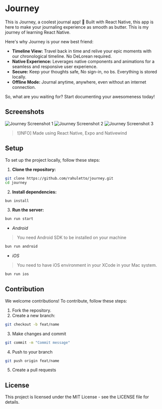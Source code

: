 # Journey
This is Journey, a coolest journal app! 🚀 Built with React Native, this app is here to make your journaling experience as smooth as butter. This is my journey of learning React Native.

Here's why Journey is your new best friend:
- **Timeline View:** Travel back in time and relive your epic moments with our chronological timeline. No DeLorean required.
- **Native Experience:** Leverages native components and animations for a seamless and responsive user experience.
- **Secure:** Keep your thoughts safe, No sign-in, no bs. Everything is stored locally.
- **Offline Mode:** Journal anytime, anywhere, even without an internet connection.

So, what are you waiting for? Start documenting your awesomeness today!

## Screenshots
![Journey Screenshot 1](image-4.png)
![Journey Screenshot 2](image-1.png)
![Journey Screenshot 3](image-2.png)

> ![INFO]
> Made using React Native, Expo and Nativewind

## Setup

To set up the project locally, follow these steps:

1. **Clone the repository:**
```sh
git clone https://github.com/rahuletto/journey.git
cd journey
```

2. **Install dependencies:**
```
bun install
```

3. **Run the server:**
```sh
bun run start
```

- _Android_
> You need Android SDK to be installed on your machine
```sh
bun run android
```

- _iOS_
> You need to have iOS environment in your XCode in your Mac system.
```sh
bun run ios
```

## Contribution
We welcome contributions! To contribute, follow these steps:

1. Fork the repository.
2. Create a new branch:
```sh
git checkout -b feat/name
```
3. Make changes and commit
```sh
git commit -m "Commit message"
```
4. Push to your branch
```sh
git push origin feat/name
```
5. Create a pull requests

## License
This project is licensed under the MIT License - see the LICENSE file for details.